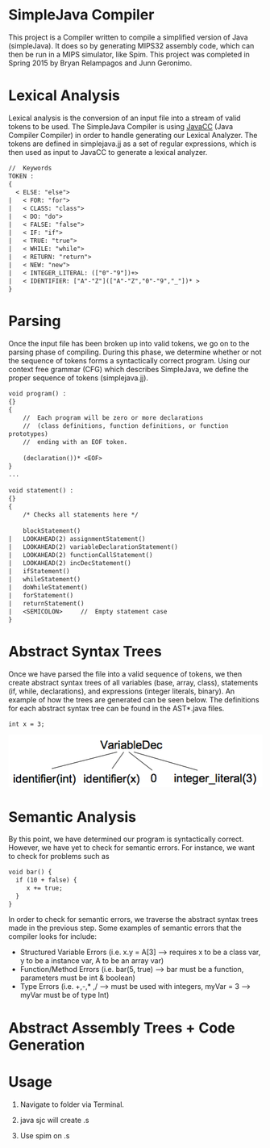 # SimpleJava Compiler
This project is a Compiler written to compile a simplified version of Java (simpleJava). It does so by
generating MIPS32 assembly code, which can then be run in a MIPS simulator, like Spim. This project was completed
in Spring 2015 by Bryan Relampagos and Junn Geronimo.

# Lexical Analysis
Lexical analysis is the conversion of an input file into a stream of valid tokens to be used. The SimpleJava Compiler is using [JavaCC](https://javacc.java.net/) (Java Compiler Compiler) in order to handle generating our Lexical Analyzer. The tokens are defined in simplejava.jj as a set of regular expressions, which is then used as input to JavaCC to generate a lexical analyzer.

```
//  Keywords
TOKEN :
{
  < ELSE: "else">
|	< FOR: "for">
|	< CLASS: "class">
|	< DO: "do">
|	< FALSE: "false">
|	< IF: "if">
|	< TRUE: "true">
|	< WHILE: "while">
|	< RETURN: "return">
|	< NEW: "new">
|	< INTEGER_LITERAL: (["0"-"9"])+>
|	< IDENTIFIER: ["A"-"Z"](["A"-"Z","0"-"9","_"])* >
}
```

# Parsing
Once the input file has been broken up into valid tokens, we go on to the parsing phase of compiling. During this phase, we determine whether or not the sequence of tokens forms a syntactically correct program. Using our context free grammar (CFG) which describes SimpleJava, we define the proper sequence of tokens (simplejava.jj).

```
void program() :
{}
{
    //  Each program will be zero or more declarations
    //  (class definitions, function definitions, or function prototypes)
    //  ending with an EOF token.

    (declaration())* <EOF>
}
...

void statement() :
{}
{
    /* Checks all statements here */

    blockStatement()
|   LOOKAHEAD(2) assignmentStatement()
|   LOOKAHEAD(2) variableDeclarationStatement()
|   LOOKAHEAD(2) functionCallStatement()
|   LOOKAHEAD(2) incDecStatement()
|   ifStatement()
|   whileStatement()
|   doWhileStatement()
|   forStatement()
|   returnStatement()
|   <SEMICOLON>     //  Empty statement case
}
```

# Abstract Syntax Trees
Once we have parsed the file into a valid sequence of tokens, we then create abstract syntax trees of all variables (base, array, class), statements (if, while, declarations), and expressions (integer literals, binary). An example of how the trees are generated can be seen below. The definitions for each abstract syntax tree can be found in the AST*.java files.
```
int x = 3;
```
![AST](/img/ast.png)

# Semantic Analysis
By this point, we have determined our program is syntactically correct. However, we have yet to check for semantic errors. For instance, we want to check for problems such as
```
void bar() {
  if (10 + false) {
     x += true;
  }
}
```
In order to check for semantic errors, we traverse the abstract syntax trees made in the previous step. Some examples of semantic errors that the compiler looks for include:
* Structured Variable Errors (i.e. x.y = A[3] --> requires x to be a class var, y to be a instance var, A to be an array var)
* Function/Method Errors (i.e. bar(5, true) --> bar must be a function, parameters must be int & boolean)
* Type Errors (i.e. +,-,* ,/ --> must be used with integers, myVar = 3 --> myVar must be of type Int)

# Abstract Assembly Trees + Code Generation


# Usage
1. Navigate to folder via Terminal.

2. java sjc <inputfile> will create <inputfile>.s

3. Use spim on <inputfile>.s
